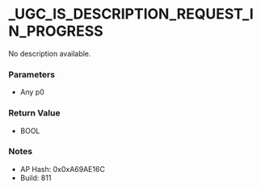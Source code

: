 # _UGC_IS_DESCRIPTION_REQUEST_IN_PROGRESS

No description available.

### Parameters
* Any p0

### Return Value
* BOOL

### Notes
* AP Hash: 0x0xA69AE16C
* Build: 811

